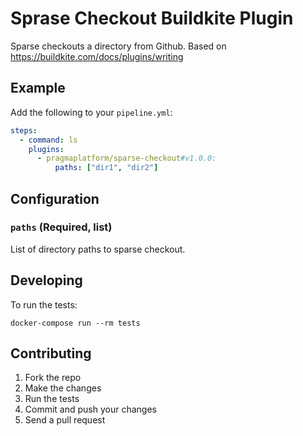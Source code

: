 # Sprase Checkout Buildkite Plugin

Sparse checkouts a directory from Github. Based on https://buildkite.com/docs/plugins/writing

## Example

Add the following to your `pipeline.yml`:

```yml
steps:
  - command: ls
    plugins:
      - pragmaplatform/sparse-checkout#v1.0.0:
          paths: ["dir1", "dir2"]
```

## Configuration

### `paths` (Required, list)

List of directory paths to sparse checkout.

## Developing

To run the tests:

```shell
docker-compose run --rm tests
```

## Contributing

1. Fork the repo
2. Make the changes
3. Run the tests
4. Commit and push your changes
5. Send a pull request
